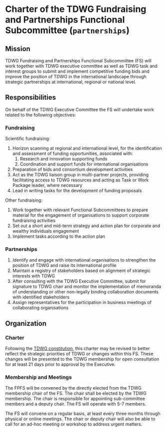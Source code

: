# Charter of the TDWG Fundraising and Partnerships Functional Subcommittee (`partnerships`)

## Mission

TDWG Fundraising and Partnerships Functional Subcommittee (FS) will work together with TDWG executive committee as well as TDWG task and interest groups to submit and implement competitive funding bids and improve the position of TDWG in the international landscape through strategic partnerships at international, regional or national level.

## Responsibilities

On behalf of the TDWG Executive Committee the FS will undertake work related to the following objectives:

### Fundraising

Scientific fundraising:

1. Horizon scanning at regional and international level, for the identification and assessment of funding opportunities, associated with:
    1. Research and innovation supporting funds
    1. Coordination and support funds for international organisations
1. Preparation of bids and consortium development activities
1. Act as the TDWG liaison group in multi-partner projects, providing facilitating access to TDWG resources and acting as Task or Work Package leader, where necessary
1. Lead in writing tasks for the development of funding proposals

Other fundraising:

1. Work together with relevant Functional Subcommittees to prepare material for the engagement of organisations to support corporate fundraising activities
1. Set out a short and mid-term strategy and action plan for corporate and wealthy individuals engagement
1. Implement tasks according to the action plan

### Partnerships

1. Identify and engage with international organisations to strengthen the position of TDWG and raise its international profile
1. Maintain a registry of stakeholders based on alignment of strategic interests with TDWG
1. After consulting with the TDWG Executive Committee, submit for signature to TDWG chair and monitor the implementation of memoranda of understanding or other non-legally binding collaboration documents with identified stakeholders
1. Assign representatives for the participation in business meetings of collaborating organisations

## Organization

### Charter

Following the [TDWG constitution](https://github.com/tdwg/constitution), this charter may be revised to better reflect the strategic priorities of TDWG or changes within this FS. These changes will be presented to the TDWG membership for open consultation for at least 21 days prior to approval by the Executive.

### Membership and Meetings

The FPFS will be convened by the directly elected from the TDWG membership chair of the FS. The chair shall be elected by the TDWG membership. The chair is responsible for appointing sub-committee members and a deputy chair. The FS will operate with 5-7 members. 

The FS will convene on a regular basis, at least every three months through physical or online meetings. The chair or deputy chair will also be able to call for an ad-hoc meeting or workshop to address urgent matters.

